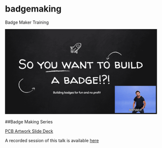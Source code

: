 # badgemaking

Badge Maker Training

![Banner](/BadgeSeries.png)

##Badge Making Series

[PCB Artwork Slide Deck](https://docs.google.com/presentation/d/e/2PACX-1vTex_8jdX296Fc8YQWmg8HyNZYr7Ur8COA3O-I2I3Fv35v6WadJ5Qk3sU4CGsJ-95iFbpAlmJvil_CP/pub?start=false&loop=false&delayms=3000)

A recorded session of this talk is available [here](https://youtu.be/qGsyMHT9-JE?t=8068)
